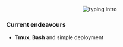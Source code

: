 <p align="center">
<img src="https://readme-typing-svg.herokuapp.com?color=08CE90&center=true&vCenter=true&lines=Hello+there!;My+name's+Clovis!;I+study+Computer+Science;" alt="typing intro">
</p>

### Current endeavours
- **Tmux**, **Bash** and simple deployment

<!--
### Upcoming endeavours
- Set up **i3**, **Tmux**, and **Fzf** on my personal machine
--->

